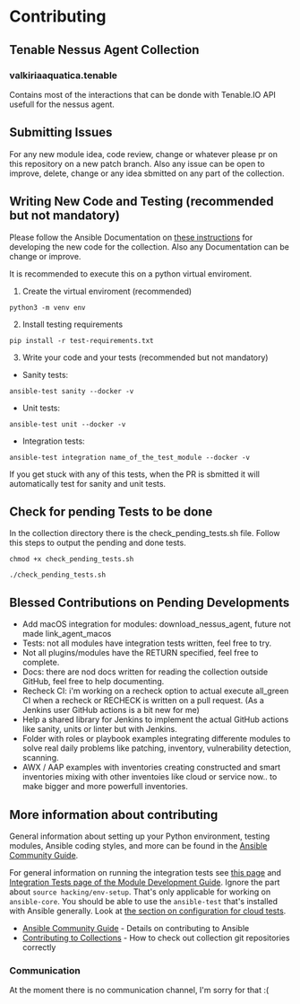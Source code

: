 # Contributing

## Tenable Nessus Agent Collection


### valkiriaaquatica.tenable
Contains most of the interactions that can be donde with Tenable.IO API usefull for the nessus agent.


## Submitting Issues

For any new module idea, code review, change or whatever please pr on this repository on a new patch branch.
Also any issue can be open to improve, delete, change or any idea sbmitted on any part of the collection.

## Writing New Code and Testing (recommended but not mandatory)

Please follow the Ansible Documentation on [these instructions](https://docs.ansible.com/ansible/latest/community/create_pr_quick_start.html) 
for developing the new code for the collection.
Also any Documentation can be change or improve.

It is recommended to execute this on a python virtual enviroment.
1. Create the virtual enviroment (recommended)
```
python3 -m venv env
```
2. Install testing requirements
```
pip install -r test-requirements.txt
```
3. Write your code and your tests (recommended but not mandatory)

- Sanity tests:
```
ansible-test sanity --docker -v
```

- Unit tests:
```
ansible-test unit --docker -v
```

- Integration tests:
```
ansible-test integration name_of_the_test_module --docker -v
```

If you get stuck with any of this tests, when the PR is sbmitted it will automatically test for sanity and unit tests.

## Check for pending Tests to be done 
In the collection directory there is the check_pending_tests.sh file.
Follow this steps to output the pending and done tests.
```
chmod +x check_pending_tests.sh
```

```
./check_pending_tests.sh
```

## Blessed Contributions on Pending Developments
- Add macOS integration for modules: download_nessus_agent, future not made link_agent_macos
- Tests: not all modules have integration tests written, feel free to try.
- Not all plugins/modules have the RETURN specified, feel free to complete.
- Docs: there are nod docs written for reading the collection outside GitHub, feel free to help documenting.
- Recheck CI: i'm working on a recheck option to actual execute all_green CI when a recheck or RECHECK is written on a pull request.
  (As a Jenkins user GitHub actions is a bit new for me)
- Help a shared library for Jenkins to implement the actual GitHub actions like sanity, units or linter but with Jenkins.
- Folder with roles or playbook examples integrating differente modules to solve real daily problems like patching, inventory, vulnerability detection, scanning.
- AWX / AAP examples with inventories creating constructed and smart inventories mixing with other inventoies like cloud or service now.. to make bigger and more powerfull inventories.

## More information about contributing

General information about setting up your Python environment, testing modules,
Ansible coding styles, and more can be found in the [Ansible Community Guide](
https://docs.ansible.com/ansible/latest/community/index.html).


For general information on running the integration tests see
[this page](https://docs.ansible.com/ansible/latest/community/collection_contributors/test_index.html) and
[Integration Tests page of the Module Development Guide](https://docs.ansible.com/ansible/devel/dev_guide/testing_integration.html#non-destructive-tests).
Ignore the part about `source hacking/env-setup`. That's only applicable for working on `ansible-core`.
You should be able to use the `ansible-test` that's installed with Ansible generally.
Look at [the section on configuration for cloud tests](https://docs.ansible.com/ansible/devel/dev_guide/testing_integration.html#other-configuration-for-cloud-tests).

- [Ansible Community Guide](https://docs.ansible.com/ansible/latest/community/index.html) - Details on contributing to Ansible
- [Contributing to Collections](https://docs.ansible.com/ansible/devel/dev_guide/developing_collections.html#contributing-to-collections) - How to check out collection git repositories correctly



### Communication
At the moment there is no communication channel, I'm sorry for that :(
